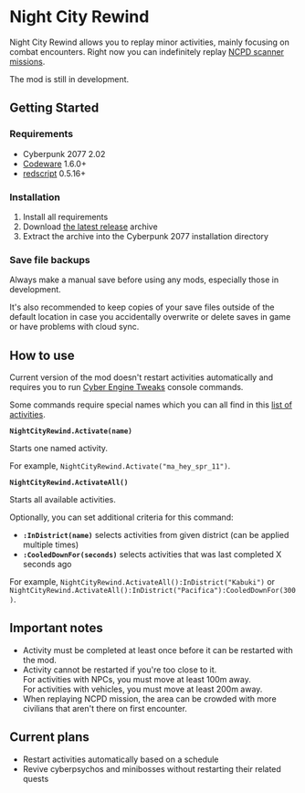 # Night City Rewind

Night City Rewind allows you to replay minor activities, mainly focusing on combat encounters.
Right now you can indefinitely replay [NCPD scanner missions](https://github.com/psiberx/cp2077-rewind/wiki/Activities).

The mod is still in development.

## Getting Started

### Requirements

- Cyberpunk 2077 2.02
- [Codeware](https://github.com/psiberx/cp2077-codeware) 1.6.0+
- [redscript](https://github.com/jac3km4/redscript) 0.5.16+

### Installation

1. Install all requirements
2. Download [the latest release](https://github.com/psiberx/cp2077-rewind/releases) archive
3. Extract the archive into the Cyberpunk 2077 installation directory

### Save file backups

Always make a manual save before using any mods, especially those in development.

It's also recommended to keep copies of your save files outside of the default location 
in case you accidentally overwrite or delete saves in game or have problems with cloud sync.

## How to use

Current version of the mod doesn't restart activities automatically and requires you 
to run [Cyber Engine Tweaks](https://github.com/yamashi/CyberEngineTweaks) console commands.

Some commands require special names which you can all find in this 
[list of activities](https://github.com/psiberx/cp2077-rewind/wiki/Activities).

**`NightCityRewind.Activate(name)`**

Starts one named activity. 

For example, `NightCityRewind.Activate("ma_hey_spr_11")`.

**`NightCityRewind.ActivateAll()`**

Starts all available activities.

Optionally, you can set additional criteria for this command:

- **`:InDistrict(name)`** selects activities from given district (can be applied multiple times) 
- **`:CooledDownFor(seconds)`** selects activities that was last completed X seconds ago

For example, `NightCityRewind.ActivateAll():InDistrict("Kabuki")` 
or `NightCityRewind.ActivateAll():InDistrict("Pacifica"):CooledDownFor(300)`.

## Important notes

- Activity must be completed at least once before it can be restarted with the mod.
- Activity cannot be restarted if you're too close to it.  
  For activities with NPCs, you must move at least 100m away.   
  For activities with vehicles, you must move at least 200m away.
- When replaying NCPD mission, the area can be crowded with more civilians that aren't there on first encounter. 

## Current plans

- Restart activities automatically based on a schedule
- Revive cyberpsychos and minibosses without restarting their related quests
